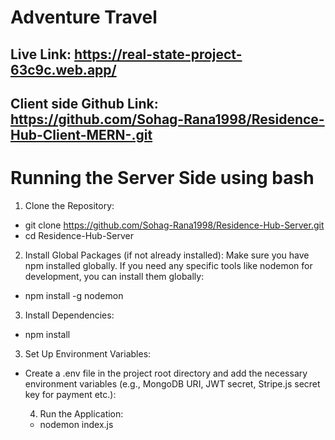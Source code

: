 # Adventure Travel

## Live Link: https://real-state-project-63c9c.web.app/

## Client side Github Link: https://github.com/Sohag-Rana1998/Residence-Hub-Client-MERN-.git

# Running the Server Side using bash

1. Clone the Repository:

- git clone https://github.com/Sohag-Rana1998/Residence-Hub-Server.git
- cd Residence-Hub-Server

2. Install Global Packages (if not already installed): Make sure you have npm
   installed globally. If you need any specific tools like nodemon for
   development, you can install them globally:

- npm install -g nodemon

3. Install Dependencies:

- npm install

3. Set Up Environment Variables:

- Create a .env file in the project root directory and add the necessary
  environment variables (e.g., MongoDB URI, JWT secret, Stripe.js secret key for payment etc.):

  4. Run the Application:

  - nodemon index.js
